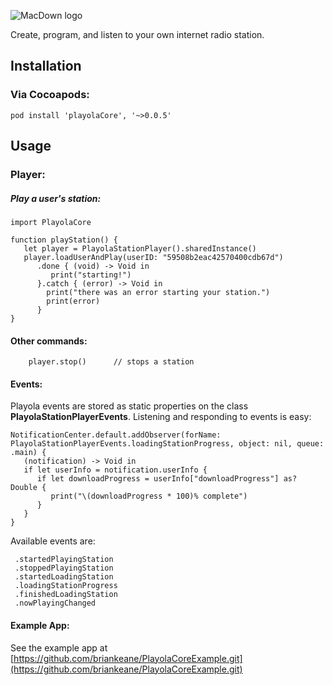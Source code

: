![MacDown logo](http://static.playola.fm/playolaLogoWithName.png)

Create, program, and listen to your own internet radio station.

## Installation

### Via Cocoapods:
```
pod install 'playolaCore', '~>0.0.5'
```

## Usage
### Player:
##### Play a user's station:
```
import PlayolaCore

function playStation() {
   let player = PlayolaStationPlayer().sharedInstance()
   player.loadUserAndPlay(userID: "59508b2eac42570400cdb67d")
      .done { (void) -> Void in
         print("starting!")
      }.catch { (error) -> Void in
        print("there was an error starting your station.")
        print(error)
      } 
}
```
#### Other commands:
```
	player.stop()      // stops a station
```
#### Events:
Playola events are stored as static properties on the class **PlayolaStationPlayerEvents**.  Listening and responding to events is easy:

```
NotificationCenter.default.addObserver(forName: PlayolaStationPlayerEvents.loadingStationProgress, object: nil, queue: .main) {           
   (notification) -> Void in
   if let userInfo = notification.userInfo {
      if let downloadProgress = userInfo["downloadProgress"] as? Double {
         print("\(downloadProgress * 100)% complete")
      }
   }
}
```
Available events are:

```
 .startedPlayingStation
 .stoppedPlayingStation
 .startedLoadingStation
 .loadingStationProgress
 .finishedLoadingStation 
 .nowPlayingChanged
```

#### Example App:
See the example app at [https://github.com/briankeane/PlayolaCoreExample.git](https://github.com/briankeane/PlayolaCoreExample.git)
